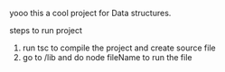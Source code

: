 yooo this a cool project for Data structures.

steps to run project

1. run tsc to compile the project and create source file
2. go to /lib and do node fileName to run the file

